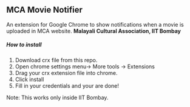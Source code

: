 ## MCA Movie Notifier
An extension for Google Chrome to show notifications when a movie is uploaded in MCA website. 
**Malayali Cultural Association, IIT Bombay**

##### How to install
1. Download crx file from this repo.
2. Open chrome settings menu-> More tools -> Extensions
3. Drag your crx extension file into chrome.
4. Click install
5. Fill in your credentials and your are done!

Note: This works only inside IIT Bombay.